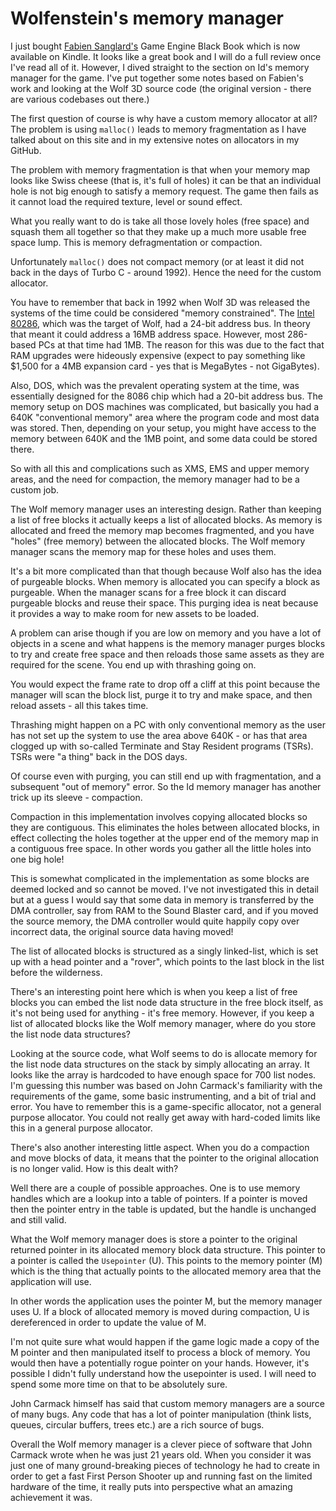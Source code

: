 # Wolfenstein's memory manager

I just bought [Fabien Sanglard's](http://fabiensanglard.net) Game
Engine Black Book which is now available on Kindle. It looks like a
great book and I will do a full review once I've read all of
it. However, I dived straight to the section on Id's memory manager
for the game. I've put together some notes based on Fabien's work and
looking at the Wolf 3D source code (the original version - there are
various codebases out there.)

The first question of course is why have a custom memory allocator at
all? The problem is using `malloc()` leads to memory fragmentation as
I have talked about on this site and in my extensive notes on
allocators in my GitHub. 

The problem with memory fragmentation is that when your memory map
looks like Swiss cheese (that is, it's full of holes) it can be that
an individual hole is not big enough to satisfy a memory request. The
game then fails as it cannot load the required texture, level or sound
effect.

What you really want to do is take all those lovely holes (free space)
and squash them all together so that they make up a much more usable
free space lump. This is memory defragmentation or compaction.

Unfortunately `malloc()` does not compact memory (or at least it did
not back in the days of Turbo C - around 1992). Hence the need for the
custom allocator.

You have to remember that back in 1992 when Wolf 3D was released the
systems of the time could be considered "memory constrained". The
[Intel 80286](https://en.wikipedia.org/wiki/Intel_80286), which was
the target of Wolf, had a 24-bit address bus. In theory that meant it
could address a 16MB address space. However, most 286-based PCs at
that time had 1MB. The reason for this was due to the fact that RAM
upgrades were hideously expensive (expect to pay something like $1,500
for a 4MB expansion card - yes that is MegaBytes - not GigaBytes).

Also, DOS, which was the prevalent operating system at the time, was
essentially designed for the 8086 chip which had a 20-bit address
bus. The memory setup on DOS machines was complicated, but basically
you had a 640K "conventional memory" area where the program code and
most data was stored. Then, depending on your setup, you might have
access to the memory between 640K and the 1MB point, and some data
could be stored there.

So with all this and complications such as XMS, EMS and upper memory
areas, and the need for compaction, the memory manager had to be a
custom job.

The Wolf memory manager uses an interesting design. Rather than
keeping a list of free blocks it actually keeps a list of allocated
blocks. As memory is allocated and freed the memory map becomes
fragmented, and you have "holes" (free memory) between the allocated
blocks. The Wolf memory manager scans the memory map for these holes
and uses them.

It's a bit more complicated than that though because Wolf also has the
idea of purgeable blocks. When memory is allocated you can specify a
block as purgeable. When the manager scans for a free block it can
discard purgeable blocks and reuse their space. This purging idea is
neat because it provides a way to make room for new assets to be
loaded. 

A problem can arise though if you are low on memory and you have a lot
of objects in a scene and what happens is the memory manager purges
blocks to try and create free space and then reloads those same assets
as they are required for the scene. You end up with thrashing going
on. 

You would expect the frame rate to drop off a cliff at this point
because the manager will scan the block list, purge it to try and make
space, and then reload assets - all this takes time.

Thrashing might happen on a PC with only conventional memory as the
user has not set up the system to use the area above 640K - or has
that area clogged up with so-called Terminate and Stay Resident
programs (TSRs). TSRs were "a thing" back in the DOS days.

Of course even with purging, you can still end up with fragmentation,
and a subsequent "out of memory" error.  So the Id memory manager has
another trick up its sleeve - compaction.

Compaction in this implementation involves copying allocated blocks so
they are contiguous. This eliminates the holes between allocated
blocks, in effect collecting the holes together at the upper end of
the memory map in a contiguous free space. In other words you gather
all the little holes into one big hole!

This is somewhat complicated in the implementation as some blocks are
deemed locked and so cannot be moved. I've not investigated this in
detail but at a guess I would say that some data in memory is
transferred by the DMA controller, say from RAM to the Sound Blaster
card, and if you moved the source memory, the DMA controller would
quite happily copy over incorrect data, the original source data
having moved!

The list of allocated blocks is structured as a singly linked-list,
which is set up with a head pointer and a "rover", which points to the
last block in the list before the wilderness. 

There's an interesting point here which is when you keep a list of
free blocks you can embed the list node data structure in the free
block itself, as it's not being used for anything - it's free
memory. However, if you keep a list of allocated blocks like the Wolf
memory manager, where do you store the list node data structures?

Looking at the source code, what Wolf seems to do is allocate memory
for the list node data structures on the stack by simply allocating an
array. It looks like the array is hardcoded to have enough space for
700 list nodes. I'm guessing this number was based on John Carmack's
familiarity with the requirements of the game, some basic
instrumenting, and a bit of trial and error. You have to remember this
is a game-specific allocator, not a general purpose allocator. You
could not really get away with hard-coded limits like this in a
general purpose allocator.

There's also another interesting little aspect. When you do a
compaction and move blocks of data, it means that the pointer to the
original allocation is no longer valid. How is this dealt with? 

Well there are a couple of possible approaches. One is to use memory
handles which are a lookup into a table of pointers. If a pointer is
moved then the pointer entry in the table is updated, but the handle
is unchanged and still valid.

What the Wolf memory manager does is store a pointer to the original
returned pointer in its allocated memory block data structure. This
pointer to a pointer is called the `Usepointer` (U). This points to
the memory pointer (M) which is the thing that actually points to the
allocated memory area that the application will use.

In other words the application uses the pointer M, but the memory
manager uses U. If a block of allocated memory is moved during
compaction, U is dereferenced in order to update the value of M. 

I'm not quite sure what would happen if the game logic made a copy of
the M pointer and then manipulated itself to process a block of
memory. You would then have a potentially rogue pointer on your
hands. However, it's possible I didn't fully understand how the
usepointer is used. I will need to spend some more time on that to be
absolutely sure.

John Carmack himself has said that custom memory managers are a source
of many bugs. Any code that has a lot of pointer manipulation (think
lists, queues, circular buffers, trees etc.) are a rich source of
bugs.

Overall the Wolf memory manager is a clever piece of software that
John Carmack wrote when he was just 21 years old. When you consider it
was just one of many ground-breaking pieces of technology he had to
create in order to get a fast First Person Shooter up and running fast
on the limited hardware of the time, it really puts into perspective
what an amazing achievement it was.


